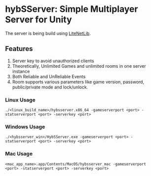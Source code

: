 # hybSServer: Simple Multiplayer Server for Unity

The server is being build using [LiteNetLib](https://github.com/RevenantX/LiteNetLib). 

## Features
1. Server key to avoid unauthorized clients
2. Theoretically, Unlimited Games and unlimited rooms in one server instance
3. Both Reliable and UnReliable Events
4. Room supports various parameters like game version, password, public/private mode and lock/unlock.

### Linux Usage

```
./<linux_build_name>/hybsserver.x86_64 -gameserverport <port> -statserverport <port> -serverkey <port>
```

### Windows Usage

```
./<hybsserver_win>/HybSServer.exe -gameserverport <port> -statserverport <port> -serverkey <port>
```  

### Mac Usage

```
<mac_app_name>.app/Contents/MacOS/hybsserver_mac -gameserverport <port> -statserverport <port> -serverkey <port>
``` 